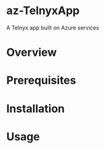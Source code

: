 # az-TelnyxApp

A Telnyx app built on Azure services

# Overview

# Prerequisites

# Installation

# Usage
